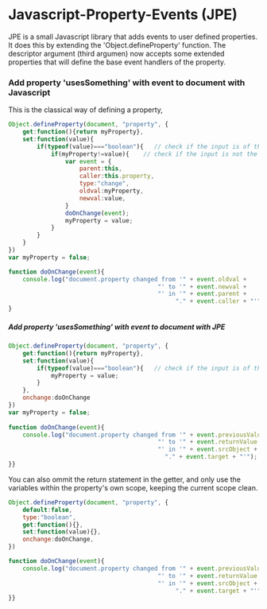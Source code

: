 # Javascript-Property-Events (JPE)

JPE is a small Javascript library that adds events to user defined properties. It does this by extending the 'Object.defineProperty' function. The descriptor argument (third argumen) now accepts some extended properties that will define the base event handlers of the property.

### Add property 'usesSomething' with event to document with Javascript
This is the classical way of defining a property, 
```javascript
Object.defineProperty(document, "property", {
    get:function(){return myProperty},
    set:function(value){
        if(typeof(value)==="boolean"){   // check if the input is of the type 'boolean'
            if(myProperty!=value){    // check if the input is not the stored value
                var event = {
                    parent:this,
                    caller:this.property,
                    type:"change",
                    oldval:myProperty,
                    newval:value,
                }
                doOnChange(event);
                myProperty = value;
            }
        }
    }
})
var myProperty = false;

function doOnChange(event){
    console.log("document.property changed from '" + event.oldval +
                                          "' to '" + event.newval +
                                          "' in '" + event.parent +
                                               "." + event.caller + "'");
}
```

##### Add property 'usesSomething' with event to document with JPE



```javascript
Object.defineProperty(document, "property", {
    get:function(){return myProperty},		
    set:function(value){		
        if(typeof(value)==="boolean"){   // check if the input is of the type 'boolean'		
            myProperty = value;		
        }		
    },		
    onchange:doOnChange
})		
var myProperty = false;		
		
function doOnChange(event){
    console.log("document.property changed from '" + event.previousValue +
                                          "' to '" + event.returnValue +
                                          "' in '" + event.srcObject +
                                            "." + event.target + "'");
}}		
```		

You can also ommit the return statement in the getter, and only use the variables within the property's own scope, keeping the current scope clean.

```javascript		
Object.defineProperty(document, "property", {
    default:false,
    type:"boolean",
    get:function(){},
    set:function(value){},
    onchange:doOnChange,
})

function doOnChange(event){
    console.log("document.property changed from '" + event.previousValue +
                                          "' to '" + event.returnValue +
                                          "' in '" + event.srcObject +
                                               "." + event.target + "'");
}}
```
